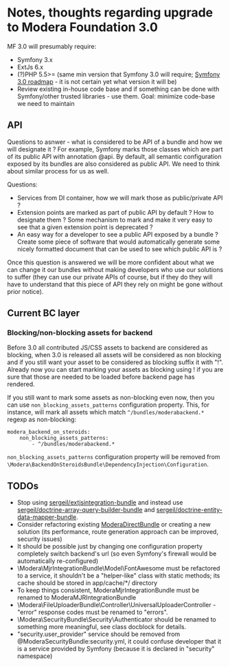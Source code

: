 # Notes, thoughts regarding upgrade to Modera Foundation 3.0

MF 3.0 will presumably require:

 * Symfony 3.x
 * ExtJs 6.x
 * (?)PHP 5.5>= (same min version that Symfony 3.0 will require; [Symfony 3.0 roadmap](http://symfony.com/blog/symfony-3-0-the-roadmap) -
 it is not certain yet what version it will be)
 * Review existing in-house code base and if something can be done with Symfony/other trusted libraries - use them. Goal:
 minimize code-base we need to maintain

## API

Questions to asnwer - what is considered to be API of a bundle and how we will designate it ? For example,
Symfony marks those classes which are part of its public API with annotation @api. By default, all semantic configuration
exposed by its bundles are also considered as public API. We need to think about similar process for us as well.

Questions:

 * Services from DI container, how we will mark those as public/private API ?
 * Extension points are marked as part of public API by default ? How to designate them ? Some mechanism to mark
 and make it very easy to see that a given extension point is deprecated ?
 * An easy way for a developer to see a public API exposed by a bundle ? Create some piece of software that would
 automatically generate some nicely formatted document that can be used to see which public API is ?

Once this question is answered we will be more confident about what we can change it our bundles without making
developers who use our solutions to suffer (they can use our private APIs of course, but if they do they will have
to understand that this piece of API they rely on might be gone without prior notice).

## Current BC layer

### Blocking/non-blocking assets for backend

Before 3.0 all contributed JS/CSS assets to backend are considered as blocking, when 3.0 is released  all assets will be considered
as non blocking and if you still want your asset to be considered as blocking suffix it with "!". Already now you can
start marking your assets as blocking using ! if you are sure that those are needed to be loaded before backend page
has rendered.

If you still want to mark some assets as non-blocking even now, then you can use `non_blocking_assets_patterns` configuration
property. This, for instance, will mark all assets which match `^/bundles/moderabackend.*` regexp as non-blocking:

    modera_backend_on_steroids:
        non_blocking_assets_patterns:
            - ^/bundles/moderabackend.*

`non_blocking_assets_patterns` configuration property will be removed from `\Modera\BackendOnSteroidsBundle\DependencyInjection\Configuration`.

## TODOs

 * Stop using [sergeil/extjsintegration-bundle](https://github.com/sergeil/SliExtJsIntegrationBundle) and instead use
 [sergeil/doctrine-array-query-builder-bundle](https://github.com/sergeil/SliDoctrineArrayQueryBuilderBundle) and
 [sergeil/doctrine-entity-data-mapper-bundle](https://github.com/sergeil/SliDoctrineEntityDataMapperBundle).
 * Consider refactoring existing [ModeraDirectBundle](https://github.com/modera/ModeraDirectBundle) or creating
 a new solution (its performance, route generation approach can be improved, security issues)
 * It should be possible just by changing one configuration property completely switch backend's url (so even Symfony's
 firewall would be automatically re-configured)
 * \Modera\MjrIntegrationBundle\Model\FontAwesome must be refactored to a service, it shouldn't be a "helper-like" class
 with static methods; its cache should be stored in app/cache/*/ directory
 * To keep things consistent, ModeraMjrIntegrationBundle must be renamed to ModeraMJRIntegrationBundle
 * \Modera\FileUploaderBundle\Controller\UniversalUploaderController - "error" response codes must be renamed to "errors".
 * \Modera\SecurityBundle\Security\Authenticator should be renamed to something more meaningful, see class docblock for
  details.
 * "security.user_provider" service should be removed from @ModeraSecurityBundle:security.yml, it could confuse
 developer that it is a service provided by Symfony (because it is declared in "security" namespace)